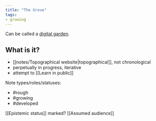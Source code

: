 ```yaml
---
title: "The Grove"
tags:
- growing
---
```


Can be called a [digital garden](https://maggieappleton.com/garden-history).

## What is it?

- [[notes/Topographical website|topographical]], not chronological
- perpetually in progress, iterative
- attempt to [[Learn in public]]


Note types/roles/statuses:

- #rough
- #growing
- #developed

[[Epistemic status]] marked?
[[Assumed audience]]